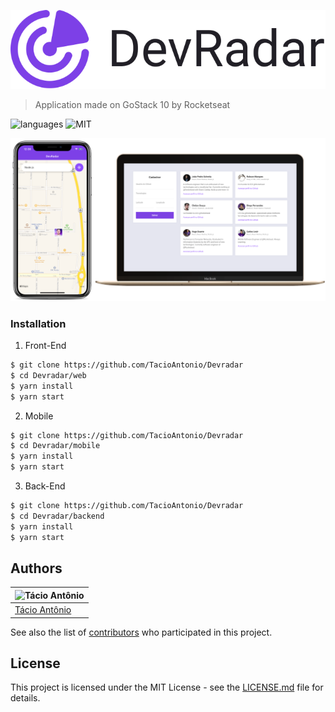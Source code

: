 ![devradar](./img/devradar.svg)

> Application made on GoStack 10 by Rocketseat

![languages](https://img.shields.io/badge/languages-3-blue) ![MIT](https://img.shields.io/badge/license-MIT-brightgreen)


![devradar](./img/devradar.png)


### Installation
1. Front-End
```sh
$ git clone https://github.com/TacioAntonio/Devradar
$ cd Devradar/web
$ yarn install
$ yarn start
```

2. Mobile
```sh
$ git clone https://github.com/TacioAntonio/Devradar
$ cd Devradar/mobile
$ yarn install
$ yarn start
```

3. Back-End
```sh
$ git clone https://github.com/TacioAntonio/Devradar
$ cd Devradar/backend
$ yarn install
$ yarn start
```

## Authors
| ![Tácio Antônio](https://avatars2.githubusercontent.com/u/44682965?s=150&=4)
| -
| [Tácio Antônio](https://github.com/TacioAntonio/)

See also the list of [contributors](https://github.com/TacioAntonio/Devradar/graphs/contributors) who participated in this project.

## License
This project is licensed under the MIT License - see the [LICENSE.md](https://github.com/TacioAntonio/Devradar/blob/master/LICENSE.md) file for details.
